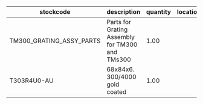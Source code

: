 |stockcode|description|quantity|location|
|---------|-----------|--------|--------|
|TM300_GRATING_ASSY_PARTS|Parts for Grating Assembly for TM300 and TMs300|1.00||
|T303R4U0-AU|68x84x6. 300/4000 gold coated|1.00||
